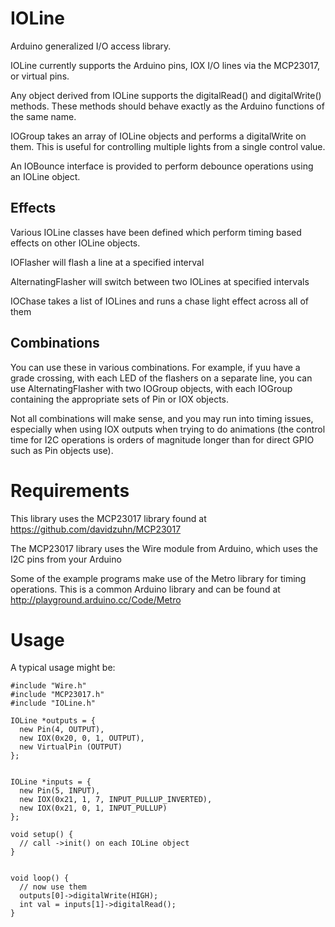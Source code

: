IOLine
======

Arduino generalized I/O access library.  

IOLine currently supports the Arduino pins, IOX I/O lines via the MCP23017,
or virtual pins.

Any object derived from IOLine supports the digitalRead() and
digitalWrite() methods.  These methods should behave exactly as the Arduino
functions of the same name.

IOGroup takes an array of IOLine objects and performs a digitalWrite
on them.  This is useful for controlling multiple lights from a single
control value.

An IOBounce interface is provided to perform debounce operations using an
IOLine object.


Effects
-
Various IOLine classes have been defined which perform timing based effects
on other IOLine objects.

IOFlasher will flash a line at a specified interval

AlternatingFlasher will switch between two IOLines at specified intervals

IOChase takes a list of IOLines and runs a chase light effect across all
of them

Combinations
-
You can use these in various combinations.   For example, if yuu have a
grade crossing, with each LED of the flashers on a separate line, you 
can use AlternatingFlasher with two IOGroup objects, with each IOGroup
containing the appropriate sets of Pin or IOX objects.  

Not all combinations will make sense, and you may run into timing issues,
especially when using IOX outputs when trying to do animations (the control
time for I2C operations is orders of magnitude longer than for direct GPIO
such as Pin objects use).


Requirements
============

This library uses the MCP23017 library found at https://github.com/davidzuhn/MCP23017

The MCP23017 library uses the Wire module from Arduino, which uses the I2C pins from
your Arduino 

Some of the example programs make use of the Metro library for timing operations.  This is a common
Arduino library and can be found at http://playground.arduino.cc/Code/Metro


Usage
=====

A typical usage might be:


    #include "Wire.h"
    #include "MCP23017.h"
    #include "IOLine.h"

    IOLine *outputs = {
      new Pin(4, OUTPUT),
      new IOX(0x20, 0, 1, OUTPUT),
      new VirtualPin (OUTPUT)
    };


    IOLine *inputs = {
      new Pin(5, INPUT),
      new IOX(0x21, 1, 7, INPUT_PULLUP_INVERTED),
      new IOX(0x21, 0, 1, INPUT_PULLUP)
    };

    void setup() {
      // call ->init() on each IOLine object
	}


    void loop() {
      // now use them
      outputs[0]->digitalWrite(HIGH);
      int val = inputs[1]->digitalRead();
    }

